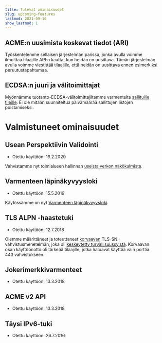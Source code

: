 ```yaml
---
title: Tulevat ominaisuudet
slug: upcoming-features
lastmod: 2021-09-16
show_lastmod: 1
---
```


## ACME:n uusimista koskevat tiedot (ARI)

Työskentelemme sellaisen järjestelmän parissa, jonka avulla voimme ilmoittaa tilaajille API:n kautta, kun heidän on uusittava. Tämän järjestelmän avulla voimme viestittää tilaajille, että heidän on uusittava ennen esimerkiksi peruutustapahtumaa.

## ECDSA:n juuri ja välitoimittajat

Myönnämme tuotanto-ECDSA-välitoimittajiltamme varmenteita [sallituille tileille](https://community.letsencrypt.org/t/ecdsa-availability-in-production-environment/150679). Ei ole mitään suunniteltua päivämäärää sallittujen listojen poistamiseksi.

# Valmistuneet ominaisuudet

## Usean Perspektiivin Validointi

* Otettu käyttöön: 19.2.2020

Vahvistamme nyt toimialueen hallinnan [useista verkon näkökulmista](https://letsencrypt.org/2020/02/19/multi-perspective-validation.html).

## Varmenteen läpinäkyvyysloki

* Otettu käyttöön: 15.5.2019

Käytössämme on nyt [Varmenteen läpinäkyvyysloki](/docs/ct-logs).

## TLS ALPN -haastetuki

* Otettu käyttöön: 12.7.2018

Olemme määrittäneet ja toteuttaneet [korvaavan](https://tools.ietf.org/html/rfc8737) TLS-SNI-vahvistusmenetelmän, joka oli [keskeytetty turvallisuussyistä](https://community.letsencrypt.org/t/important-what-you-need-to-know-about-tls-sni-validation-issues/50811). Korvaavan osan käyttöönotto oli tärkeää tilaajille, jotka haluavat käyttää vain porttia 443 vahvistukseen.

## Jokerimerkkivarmenteet

* Otettu käyttöön: 13.3.2018

## ACME v2 API

* Otettu käyttöön: 13.3.2018

## Täysi IPv6-tuki

* Otettu käyttöön: 26.7.2016

